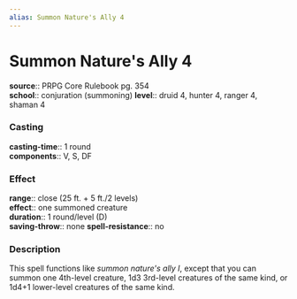 ```yaml
---
alias: Summon Nature's Ally 4
---
```


# Summon Nature's Ally 4 

**source**:: PRPG Core Rulebook pg. 354  
**school**:: conjuration (summoning)
**level**:: druid 4, hunter 4, ranger 4, shaman 4

### Casting 

**casting-time**:: 1 round  
**components**:: V, S, DF

### Effect 

**range**:: close (25 ft. + 5 ft./2 levels)  
**effect**:: one summoned creature  
**duration**:: 1 round/level (D)  
**saving-throw**:: none
**spell-resistance**:: no

### Description 

This spell functions like *summon nature's ally I*, except that you can summon one 4th-level creature, 1d3 3rd-level creatures of the same kind, or 1d4+1 lower-level creatures of the same kind.

